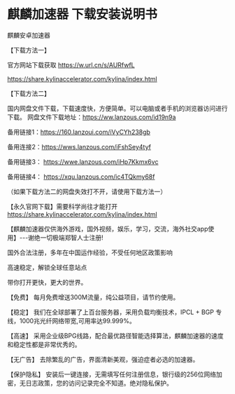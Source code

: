 # 麒麟加速器 下载安装说明书

麒麟安卓加速器



【下载方法一】

官方网站下载获取
https://w.url.cn/s/AURfwfL

https://share.kylinaccelerator.com/kylina/index.html

【下载方法二】

国内网盘文件下载，下载速度快，方便简单。可以电脑或者手机的浏览器访问进行下载。
网盘文件下载地址：https://ww.lanzous.com/id19n9a

备用链接1：https://160.lanzoui.com/iVyCYh238gb

备用连接2：https://wws.lanzous.com/iFshSey4tyf

备用链接3：
https://wwe.lanzous.com/iHp7Kkmx6vc

备用链接4：
https://xqu.lanzous.com/ic4TQkmy68f


（如果下载方法二的网盘失效打不开，请使用下载方法一）



【永久官网下载】需要科学尚往才能打开
https://share.kylinaccelerator.com/kylina/index.html


【麒麟加速器仅供海外游戏，国外视频，娱乐，学习，交流，海外社交app使用】---谢绝一切极端郑智人士注册!


国外合法注册，多年在中国运作经验，不受任何地区政策影响


高速稳定，解锁全球任意站点


带你打开更快，更大的世界。


【免费】 每月免费增送300M流量，纯公益项目，请节约使用。

【稳定】 我们在全球部署了上百台服务器，采用负载均衡技术，IPCL + BGP 专线，1000兆光纤网络带宽,可用率达99.999%。

【高速】 采用企业级BPG线路，配合最优路径智能选择算法，麒麟加速器的速度和稳定性都是非常优秀的。

【无广告】 去除繁乱的广告，界面清新美观，强迫症者必选的加速器。

【保护隐私】 安装后一键连接，无需填写任何注册信息，银行级的256位网络加密，无日志政策，您的访问记录完全不知道。绝对隐私保护。
